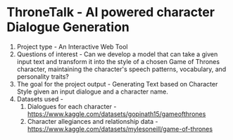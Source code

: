 # ThroneTalk - AI powered character Dialogue Generation

1. Project type - An Interactive Web Tool
2. Questions of interest - Can we develop a model that can take a given input text and transform it into the style of a chosen Game of Thrones character, maintaining the character's speech patterns, vocabulary, and personality traits?
3. The goal for the project output - 
    Generating Text based on Character Style given an input dialogue and a character name.
4. Datasets used - 
    1. Dialogues for each character - https://www.kaggle.com/datasets/gopinath15/gameofthrones
    2. Character allegiances and relationship data -https://www.kaggle.com/datasets/mylesoneill/game-of-thrones